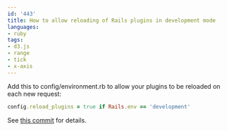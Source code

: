 ```yaml
---
id: '443'
title: How to allow reloading of Rails plugins in development mode
languages:
- ruby
tags:
- d3.js
- range
- tick
- x-axis
---
```

Add this to config/environment.rb to allow your plugins to be reloaded on each new request:


```ruby
config.reload_plugins = true if Rails.env == 'development'
```
    

See [this commit](http://github.com/rails/rails/commit/cc2d6a0b93251fce06bab15c52dbe0a5d5a8342c) for details.

